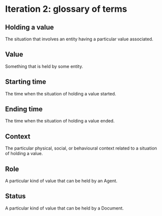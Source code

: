 # Iteration 2: glossary of terms

## Holding a value
The situation that involves an entity having a particular value associated.

## Value
Something that is held by some entity.

## Starting time
The time when the situation of holding a value started.

## Ending time
The time when the situation of holding a value ended.

## Context
The particular physical, social, or behavioural context related to a situation of holding a value.

## Role
A particular kind of value that can be held by an Agent.

## Status
A particular kind of value that can be held by a Document.